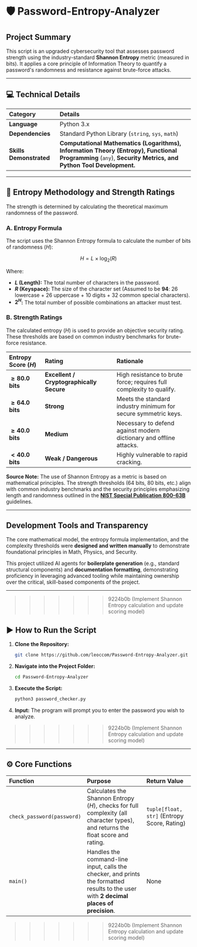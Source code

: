 # 🛡️ Password-Entropy-Analyzer

## Project Summary
This script is an upgraded cybersecurity tool that assesses password strength using the industry-standard **Shannon Entropy** metric (measured in bits). It applies a core principle of Information Theory to quantify a password's randomness and resistance against brute-force attacks.

---

## 💻 Technical Details

| Category | Details |
| :--- | :--- |
| **Language** | Python 3.x |
| **Dependencies** | Standard Python Library (`string`, `sys`, `math`) |
| **Skills Demonstrated** | **Computational Mathematics (Logarithms), Information Theory (Entropy), Functional Programming** (`any`), **Security Metrics, and Python Tool Development.** |

---

## 🔢 Entropy Methodology and Strength Ratings

The strength is determined by calculating the theoretical maximum randomness of the password.

### A. Entropy Formula

The script uses the Shannon Entropy formula to calculate the number of bits of randomness ($H$):

$$H = L \times \log_2(R)$$

Where:
* **$L$ (Length):** The total number of characters in the password.
* **$R$ (Keyspace):** The size of the character set (Assumed to be $\mathbf{94}$: 26 lowercase + 26 uppercase + 10 digits + 32 common special characters).
* **$2^H$:** The total number of possible combinations an attacker must test.

### B. Strength Ratings

The calculated entropy ($H$) is used to provide an objective security rating. These thresholds are based on common industry benchmarks for brute-force resistance.

| Entropy Score ($H$) | Rating | Rationale |
| :--- | :--- | :--- |
| **$\mathbf{\ge 80.0}$ bits** | **Excellent / Cryptographically Secure** | High resistance to brute force; requires full complexity to qualify. |
| **$\mathbf{\ge 64.0}$ bits** | **Strong** | Meets the standard industry minimum for secure symmetric keys. |
| **$\mathbf{\ge 40.0}$ bits** | **Medium** | Necessary to defend against modern dictionary and offline attacks. |
| **$\mathbf{< 40.0}$ bits** | **Weak / Dangerous** | Highly vulnerable to rapid cracking. |

**Source Note:** The use of Shannon Entropy as a metric is based on mathematical principles. The strength thresholds (64 bits, 80 bits, etc.) align with common industry benchmarks and the security principles emphasizing length and randomness outlined in the [**NIST Special Publication 800-63B**](https://pages.nist.gov/800-63-3/sp800-63b.html) guidelines.

---

## Development Tools and Transparency

The core mathematical model, the entropy formula implementation, and the complexity thresholds were **designed and written manually** to demonstrate foundational principles in Math, Physics, and Security.

This project utilized AI agents for **boilerplate generation** (e.g., standard structural components) and **documentation formatting**, demonstrating proficiency in leveraging advanced tooling while maintaining ownership over the critical, skill-based components of the project.

---

>>>>>>> 9224b0b (Implement Shannon Entropy calculation and update scoring model)
## ▶️ How to Run the Script

1.  **Clone the Repository:**
    ```bash
    git clone https://github.com/leoccom/Password-Entropy-Analyzer.git
    ```
2.  **Navigate into the Project Folder:**
    ```bash
    cd Password-Entropy-Analyzer
    ```

3.  **Execute the Script:**
    ```bash
    python3 password_checker.py
    ```

4.  **Input:** The program will prompt you to enter the password you wish to analyze.
>>>>>>> 9224b0b (Implement Shannon Entropy calculation and update scoring model)

---

## ⚙️ Core Functions

| Function | Purpose | Return Value |
| :--- | :--- | :--- |
| `check_password(password)` | Calculates the Shannon Entropy ($H$), checks for full complexity (all character types), and returns the float score and rating. | `tuple[float, str]` (Entropy Score, Rating) |
| `main()` | Handles the command-line input, calls the checker, and prints the formatted results to the user with **2 decimal places of precision**. | None |
>>>>>>> 9224b0b (Implement Shannon Entropy calculation and update scoring model)
